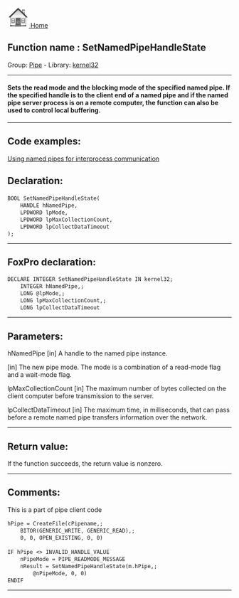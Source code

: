 [<img src="../../images/home.png"> Home ](https://github.com/VFPX/Win32API)  

## Function name : SetNamedPipeHandleState
Group: [Pipe](../../functions_group.md#Pipe)  -  Library: [kernel32](../../Libraries.md#kernel32)  
***  


#### Sets the read mode and the blocking mode of the specified named pipe. If the specified handle is to the client end of a named pipe and if the named pipe server process is on a remote computer, the function can also be used to control local buffering.

***  


## Code examples:
[Using named pipes for interprocess communication](../../samples/sample_522.md)  

## Declaration:
```foxpro  
BOOL SetNamedPipeHandleState(
	HANDLE hNamedPipe,
	LPDWORD lpMode,
	LPDWORD lpMaxCollectionCount,
	LPDWORD lpCollectDataTimeout
);  
```  
***  


## FoxPro declaration:
```foxpro  
DECLARE INTEGER SetNamedPipeHandleState IN kernel32;
	INTEGER hNamedPipe,;
	LONG @lpMode,;
	LONG lpMaxCollectionCount,;
	LONG lpCollectDataTimeout  
```  
***  


## Parameters:
hNamedPipe 
[in] A handle to the named pipe instance.

[in] The new pipe mode. The mode is a combination of a read-mode flag and a wait-mode flag.

lpMaxCollectionCount 
[in] The maximum number of bytes collected on the client computer before transmission to the server.

lpCollectDataTimeout 
[in] The maximum time, in milliseconds, that can pass before a remote named pipe transfers information over the network.  
***  


## Return value:
If the function succeeds, the return value is nonzero.  
***  


## Comments:
This is a part of pipe client code  
```foxpro
hPipe = CreateFile(cPipename,;  
	BITOR(GENERIC_WRITE, GENERIC_READ),;  
	0, 0, OPEN_EXISTING, 0, 0)  
  
IF hPipe <> INVALID_HANDLE_VALUE  
	nPipeMode = PIPE_READMODE_MESSAGE  
	nResult = SetNamedPipeHandleState(m.hPipe,;  
		@nPipeMode, 0, 0)  
ENDIF
```

***  

